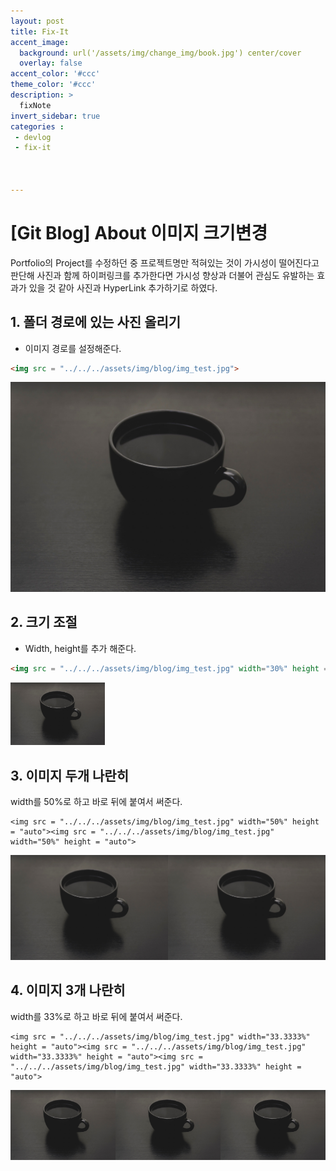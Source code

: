 ```yaml
---
layout: post
title: Fix-It
accent_image: 
  background: url('/assets/img/change_img/book.jpg') center/cover
  overlay: false
accent_color: '#ccc'
theme_color: '#ccc'
description: >
  fixNote
invert_sidebar: true
categories :
 - devlog
 - fix-it



---
```


# [Git Blog] About 이미지 크기변경



Portfolio의 Project를 수정하던 중 프로젝트명만 적혀있는 것이 가시성이 떨어진다고 판단해 사진과 함께 하이퍼링크를 추가한다면 가시성 향상과 더불어 관심도 유발하는 효과가 있을 것 같아 사진과 HyperLink 추가하기로 하였다.



## 1. 폴더 경로에 있는 사진 올리기

- 이미지 경로를 설정해준다.

```markdown
<img src = "../../../assets/img/blog/img_test.jpg">
```

<img src = "../../../assets/img/blog/img_test.jpg">

## 2. 크기 조절

- Width, height를 추가 해준다.

```markdown
<img src = "../../../assets/img/blog/img_test.jpg" width="30%" height = "auto">
```

<img src = "../../../assets/img/blog/img_test.jpg" width="30%" height = "auto">

## 3. 이미지 두개 나란히 

width를 50%로 하고 바로 뒤에 붙여서 써준다.

```
<img src = "../../../assets/img/blog/img_test.jpg" width="50%" height = "auto"><img src = "../../../assets/img/blog/img_test.jpg" width="50%" height = "auto">
```

<img src = "../../../assets/img/blog/img_test.jpg" width="50%" height = "auto"><img src = "../../../assets/img/blog/img_test.jpg" width="50%" height = "auto">

## 4. 이미지 3개 나란히 

width를 33%로 하고 바로 뒤에 붙여서 써준다.

```
<img src = "../../../assets/img/blog/img_test.jpg" width="33.3333%" height = "auto"><img src = "../../../assets/img/blog/img_test.jpg" width="33.3333%" height = "auto"><img src = "../../../assets/img/blog/img_test.jpg" width="33.3333%" height = "auto">
```

<img src = "../../../assets/img/blog/img_test.jpg" width="33.3333%" height = "auto"><img src = "../../../assets/img/blog/img_test.jpg" width="33.3333%" height = "auto"><img src = "../../../assets/img/blog/img_test.jpg" width="33.3333%" height = "auto">

